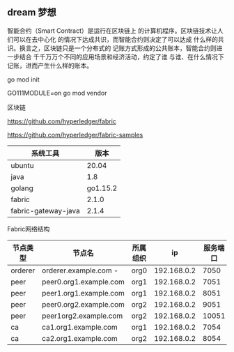 
## dream 梦想

智能合约（Smart Contract）是运行在区块链上 的计算机程序。区块链技术让人们可以在去中心化 的情况下达成共识，而智能合约则决定了可以达成 什么样的共识。换言之，区块链只是一个分布式的 记账方式形成的公共账本，智能合约则进一步结合 千千万万个不同的应用场景和经济活动，约定了谁 与谁、在什么情况下记账，进而产生什么样的账本。


go mod init

GO111MODULE=on go mod vendor

区块链

https://github.com/hyperledger/fabric

https://github.com/hyperledger/fabric-samples

|  **系统工具** | **版本**     | 
| -------------|-------------|
| ubuntu       |20.04        | 
| java         |1.8          | 
| golang       |go1.15.2     |
| fabric       |2.1.0        |
| fabric-gateway-java |2.1.4 |


Fabric网络结构

|  **节点类型** | **节点名**      |  **所属组织** | **ip**     |  **服务端口** | 
| -------------|-------------| -------------|-------------| -------------|
| orderer	   |orderer.example.com	-	|org0   |192.168.0.2	|7050
| peer	       |peer0.org1.example.com	|org1	|192.168.0.2	|7051
| peer	       |peer1.org1.example.com	|org1	|192.168.0.2	|8051
| peer	       |peer0.org2.example.com	|org2	|192.168.0.2	|9051
| peer	       |peer1org2.example.com	|org2	|192.168.0.2	|10051
| ca	       |ca1.org1.example.com	|org1	|192.168.0.2	|7054
| ca	       |ca2.org1.example.com	|org2	|192.168.0.2	|8054